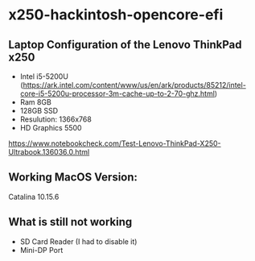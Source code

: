 # x250-hackintosh-opencore-efi

## Laptop Configuration of the Lenovo ThinkPad x250
- Intel i5-5200U (https://ark.intel.com/content/www/us/en/ark/products/85212/intel-core-i5-5200u-processor-3m-cache-up-to-2-70-ghz.html)
- Ram 8GB 
- 128GB SSD 
- Resulution: 1366x768
- HD Graphics 5500

https://www.notebookcheck.com/Test-Lenovo-ThinkPad-X250-Ultrabook.136036.0.html


## Working MacOS Version:
Catalina 10.15.6

## What is still not working
- SD Card Reader (I had to disable it)
- Mini-DP Port 
